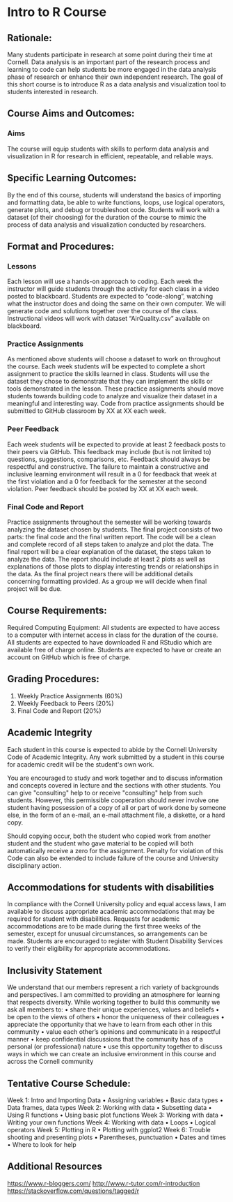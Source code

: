 # Intro to R Course

## Rationale:  
Many students participate in research at some point during their time at Cornell. Data analysis is an important part of the research process and learning to code can help students be more engaged in the data analysis phase of research or enhance their own independent research. The goal of this short course is to introduce R as a data analysis and visualization tool to students interested in research.

## Course Aims and Outcomes:  
### Aims
The course will equip students with skills to perform data analysis and visualization in R for research in efficient, repeatable, and reliable ways. 

## Specific Learning Outcomes:
By the end of this course, students will understand the basics of importing and formatting data, be able to write functions, loops, use logical operators, generate plots, and debug or troubleshoot code. Students will work with a dataset (of their choosing) for the duration of the course to mimic the process of data analysis and visualization conducted by researchers. 

## Format and Procedures:  
### Lessons
Each lesson will use a hands-on approach to coding. Each week the instructor will guide students through the activity for each class in a video posted to blackboard. Students are expected to “code-along”, watching what the instructor does and doing the same on their own computer.  We will generate code and solutions together over the course of the class. Instructional videos will work with dataset “AirQuality.csv” available on blackboard.  
### Practice Assignments
As mentioned above students will choose a dataset to work on throughout the course. Each week students will be expected to complete a short assignment to practice the skills learned in class. Students will use the dataset they chose to demonstrate that they can implement the skills or tools demonstrated in the lesson. These practice assignments should move students towards building code to analyze and visualize their dataset in a meaningful and interesting way. Code from practice assignments should be submitted to GitHub classroom by XX at XX each week. 
### Peer Feedback 
Each week students will be expected to provide at least 2 feedback posts to their peers via GitHub. This feedback may include (but is not limited to) questions, suggestions, comparisons, etc. Feedback should always be respectful and constructive. The failure to maintain a constructive and inclusive learning environment will result in a 0 for feedback that week at the first violation and a 0 for feedback for the semester at the second violation. Peer feedback should be posted by XX at XX each week. 
### Final Code and Report
Practice assignments throughout the semester will be working towards analyzing the dataset chosen by students. The final project consists of two parts: the final code and the final written report. The code will be a clean and complete record of all steps taken to analyze and plot the data. The final report will be a clear explanation of the dataset, the steps taken to analyze the data. The report should include at least 2 plots as well as explanations of those plots to display interesting trends or relationships in the data. As the final project nears there will be additional details concerning formatting provided. As a group we will decide when final project will be due. 

## Course Requirements:  
Required Computing Equipment:
All students are expected to have access to a computer with internet access in class for the duration of the course. All students are expected to have downloaded R and RStudio which are available free of charge online. Students are expected to have or create an account on GitHub which is free of charge.

## Grading Procedures: 
1.	Weekly Practice Assignments (60%)
2.	Weekly Feedback to Peers (20%)
3.	Final Code and Report (20%)

## Academic Integrity
Each student in this course is expected to abide by the Cornell University Code of Academic Integrity.  Any work submitted by a student in this course for academic credit will be the student's own work. 

You are encouraged to study and work together and to discuss information and concepts covered in lecture and the sections with other students. You can give "consulting" help to or receive "consulting" help from such students. However, this permissible cooperation should never involve one student having possession of a copy of all or part of work done by someone else, in the form of an e-mail, an e-mail attachment file, a diskette, or a hard copy. 

Should copying occur, both the student who copied work from another student and the student who gave material to be copied will both automatically receive a zero for the assignment. Penalty for violation of this Code can also be extended to include failure of the course and University disciplinary action. 

## Accommodations for students with disabilities
In compliance with the Cornell University policy and equal access laws, I am available to discuss appropriate academic accommodations that may be required for student with disabilities. Requests for academic accommodations are to be made during the first three weeks of the semester, except for unusual circumstances, so arrangements can be made. Students are encouraged to register with Student Disability Services to verify their eligibility for appropriate accommodations.

## Inclusivity Statement
We understand that our members represent a rich variety of backgrounds and perspectives. I am committed to providing an atmosphere for learning that respects diversity. While working together to build this community we ask all members to:
•	share their unique experiences, values and beliefs
•	be open to the views of others 
•	honor the uniqueness of their colleagues
•	appreciate the opportunity that we have to learn from each other in this community
•	value each other’s opinions and communicate in a respectful manner
•	keep confidential discussions that the community has of a personal (or professional) nature 
•	use this opportunity together to discuss ways in which we can create an inclusive environment in this course and across the Cornell community 



## Tentative Course Schedule:
Week 1: Intro and Importing Data
•	Assigning variables 
•	Basic data types
•	Data frames, data types
Week 2: Working with data
•	Subsetting data
•	Using R functions
•	Using basic plot functions
Week 3: Working with data
•	Writing your own functions
Week 4: Working with data
•	Loops
•	Logical operators
Week 5: Plotting in R
•	Plotting with ggplot2
Week 6: Trouble shooting and presenting plots
•	Parentheses, punctuation
•	Dates and times
•	Where to look for help


## Additional Resources
https://www.r-bloggers.com/
http://www.r-tutor.com/r-introduction
https://stackoverflow.com/questions/tagged/r
 
